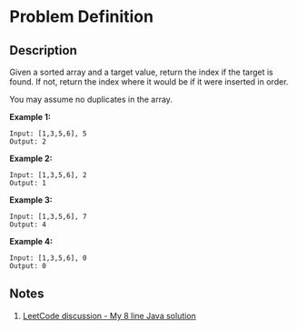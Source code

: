 # Problem Definition

## Description

Given a sorted array and a target value, return the index if the target is found. If not, return the index where it would be if it were inserted in order.

You may assume no duplicates in the array.

**Example 1:**

```plaintext
Input: [1,3,5,6], 5
Output: 2
```

**Example 2:**

```plaintext
Input: [1,3,5,6], 2
Output: 1
```

**Example 3:**

```plaintext
Input: [1,3,5,6], 7
Output: 4
```

**Example 4:**

```plaintext
Input: [1,3,5,6], 0
Output: 0
```

## Notes

1. [LeetCode discussion - My 8 line Java solution](https://leetcode.com/problems/search-insert-position/discuss/15080/My-8-line-Java-solution)